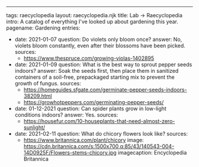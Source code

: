 ---
tags: raecyclopedia
layout: raecyclopedia.njk
title: Lab → Raecyclopedia
intro: A catalog of everything I've looked up about gardening this year.
pagename: Gardening
entries:
  - date: 2021-01-07
    question: Do violets only bloom once?
    answer: No, violets bloom constantly, even after their blossoms have been picked.
    sources: 
      - https://www.thespruce.com/growing-violas-1402895
  - date: 2021-01-09
    question: What is the best way to sprout pepper seeds indoors?
    answer: Soak the seeds first, then place them in sanitized containers of a soil-free, prepackaged starting mix to prevent the growth of fungus.
    sources:
      - https://homeguides.sfgate.com/germinate-pepper-seeds-indoors-38209.html
      - https://growhotpeppers.com/germinating-pepper-seeds/
  - date: 01-12-2021
    question: Can spider plants grow in low-light conditions indoors?
    answer: Yes.
    sources:
      - https://housefur.com/10-houseplants-that-need-almost-zero-sunlight/
  - date: 2021-02-11
    question: What do chicory flowers look like?
    sources:
      - https://www.britannica.com/plant/chicory
    image: https://cdn.britannica.com/s:1500x700,q:85/43/140543-004-14D0925F/Flowers-stems-chicory.jpg
    imagecaption: Encyclopedia Britannica